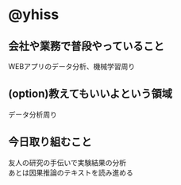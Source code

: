 # @yhiss

## 会社や業務で普段やっていること
WEBアプリのデータ分析、機械学習周り

## (option)教えてもいいよという領域
データ分析周り

## 今日取り組むこと
友人の研究の手伝いで実験結果の分析  
あとは因果推論のテキストを読み進める
